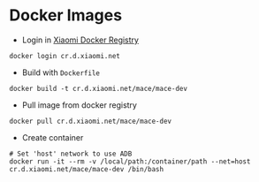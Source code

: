 Docker Images
=============

* Login in [Xiaomi Docker Registry](http://docs.api.xiaomi.net/docker-registry/)

```
docker login cr.d.xiaomi.net
```

* Build with `Dockerfile`

```
docker build -t cr.d.xiaomi.net/mace/mace-dev
```

* Pull image from docker registry

```
docker pull cr.d.xiaomi.net/mace/mace-dev
```

* Create container

```
# Set 'host' network to use ADB
docker run -it --rm -v /local/path:/container/path --net=host cr.d.xiaomi.net/mace/mace-dev /bin/bash
```

